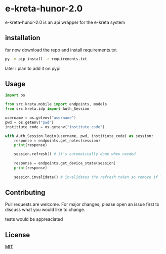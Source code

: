 # e-kreta-hunor-2.0

e-kreta-hunor-2.0 is an api wrapper for the e-kreta system

## installation

for now download the repo and install requirements.txt

```bash
py -m pip install -r requirements.txt
```

later i plan to add it on pypi

## Usage

```python
import os

from src.kreta.mobile import endpoints, models
from src.kreta.idp import Auth_Session

username = os.getenv("username")
pwd = os.getenv("pwd")
institiute_code = os.getenv("institute_code")

with Auth_Session.login(username, pwd, institiute_code) as session:
    response = endpoints.get_notes(session)
    print(response)

    session.refresh() # it's automatically done when needed
  
    response = endpoints.get_device_state(session)
    print(response)
  
    session.invalidate() # invalidates the refresh token so remove if login is saved


```

## Contributing

Pull requests are welcome. For major changes, please open an issue first
to discuss what you would like to change.

tests would be appreaciated

## License

[MIT](https://choosealicense.com/licenses/mit/)
